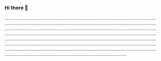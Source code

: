 ### Hi there 👋

........................................................................................................................................................................................................................................................................................................................................................................................................................................................................................................................................................................................................................................................................................................................................................................................................................................................................................................................................................................................................
